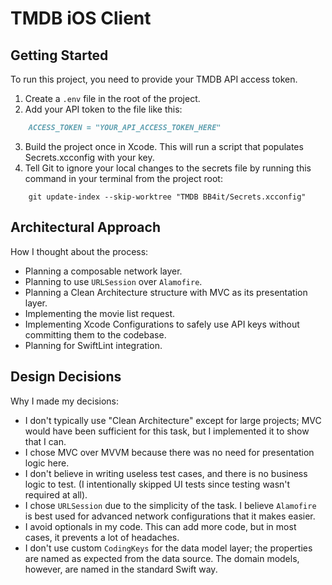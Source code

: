 # TMDB iOS Client

## Getting Started

To run this project, you need to provide your TMDB API access token.

1.  Create a `.env` file in the root of the project.
2.  Add your API token to the file like this:

```markdown
    ACCESS_TOKEN = "YOUR_API_ACCESS_TOKEN_HERE"
```
3.  Build the project once in Xcode. This will run a script that populates Secrets.xcconfig with your key.
4.  Tell Git to ignore your local changes to the secrets file by running this command in your terminal from the project root:
```shell
    git update-index --skip-worktree "TMDB BB4it/Secrets.xcconfig"
```

## Architectural Approach

How I thought about the process:

-   Planning a composable network layer.
-   Planning to use `URLSession` over `Alamofire`.
-   Planning a Clean Architecture structure with MVC as its presentation layer.
-   Implementing the movie list request.
-   Implementing Xcode Configurations to safely use API keys without committing them to the codebase.
-   Planning for SwiftLint integration.

## Design Decisions

Why I made my decisions:

-   I don't typically use "Clean Architecture" except for large projects; MVC would have been sufficient for this task, but I implemented it to show that I can.
-   I chose MVC over MVVM because there was no need for presentation logic here.
-   I don't believe in writing useless test cases, and there is no business logic to test. (I intentionally skipped UI tests since testing wasn't required at all).
-   I chose `URLSession` due to the simplicity of the task. I believe `Alamofire` is best used for advanced network configurations that it makes easier.
-   I avoid optionals in my code. This can add more code, but in most cases, it prevents a lot of headaches.
-   I don't use custom `CodingKeys` for the data model layer; the properties are named as expected from the data source. The domain models, however, are named in the standard Swift way.

